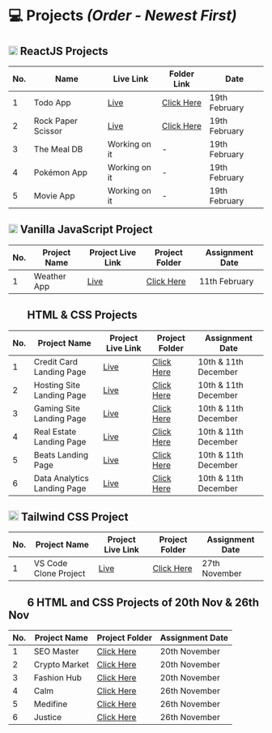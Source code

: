 # 💻 Projects *(Order - Newest First)*

## <img height="18px" src="https://upload.wikimedia.org/wikipedia/commons/a/a7/React-icon.svg"> ReactJS Projects
| No. 	| **Name**           	| **Live Link**                                	     | **Folder Link**                                    	| **Date**      	|
|-----	|--------------------	|-----------------------------------------------	 |----------------------------------------------------	|---------------	|
| 1   	| Todo App           	| [Live](https://todoappreact-js.netlify.app/) 	     | [Click Here](./11.%20Todo%20App%20React/todo-app/) 	| 19th February 	|
| 2   	| Rock Paper Scissor 	| [Live](https://rockpaperscissorreact.netlify.app/) | [Click Here](./12.%20Rock%20Paper%20Scissors%20React/rock-paper-scissors/)  |  19th February 	|
| 3   	| The Meal DB        	| Working on it                                	|   -                                                	| 19th February 	|
| 4   	| Pokémon App        	| Working on it                                	|   -                                                 	| 19th February 	|
| 5   	| Movie App          	| Working on it                                	|   -                                                 	| 19th February 	|

## <img height="18px" src="https://user-images.githubusercontent.com/110087385/214230548-73bce776-1fc4-4373-bca2-29b1213e0062.jpg"> Vanilla JavaScript Project
| No. 	| **Project Name** | **Project Live Link** | **Project Folder** | **Assignment Date**  	|
|-----	|----------------- |---------------------- |------------------- |---------------------  |
| 1     | Weather App      | [Live](https://search-weather-app-javascript.netlify.app/) | [Click Here](./10.%20Weather%20App%20Using%20Vanilla%20JavaScript/) | 11th February       |

## <img height="16px" src="https://www.w3.org/html/logo/badge/html5-badge-h-solo.png"><img height="16px" src="https://user-images.githubusercontent.com/110087385/210600757-c5cd4168-1913-4cb9-8c09-1d43f9a7565b.png"> HTML & CSS Projects

| No. 	| **Project Name** | **Project Live Link** | **Project Folder** | **Assignment Date**  	|
|-----	|-----------------------------	|-------------------------------------------------------	|----------------------------------------------------------------------	|----------------------	|
| 1   	| Credit Card Landing Page    	| [Live](https://harmonious-chimera-8e5272.netlify.app/) 	| [Click Here](./4.%20Credit%20Card%20Landing%20Page/)  	| 10th & 11th December 	|
| 2   	| Hosting Site Landing Page   	| [Live](https://golden-cassata-eb391c.netlify.app/)     	| [Click Here](./5.%20Hosting%20Site%20Landing%20Page/) 	| 10th & 11th December 	|
| 3   	| Gaming Site Landing Page    	| [Live](https://friendly-churros-11f90b.netlify.app/)   	| [Click Here](./6.%20Gaming%20Site%20Landing%20Page/)  	| 10th & 11th December 	|
| 4   	| Real Estate Landing Page    	| [Live](https://bright-croissant-78fd8e.netlify.app/)      | [Click Here](./7.%20Real%20Estate%20Landing%20Page/)   | 10th & 11th December 	|
| 5   	| Beats Landing Page          	| [Live](https://beatsaudiohq.netlify.app/)                 | [Click Here](./8.%20Beats%20Landing%20Page/)           | 10th & 11th December 	|
| 6   	| Data Analytics Landing Page   | [Live](https://data-lab.netlify.app/)                     | [Click Here](./9.%20Data%20Analytics%20Landing%20Page/)| 10th & 11th December 	|


## <img height="20px" src="https://user-images.githubusercontent.com/110087385/210603643-e581d4a4-9ecc-41a3-bf6a-e05bc6123496.png"> Tailwind CSS Project

| No. 	| **Project Name**      	| **Project Live Link**                                	| **Project Folder**                                                        	| Assignment Date 	|
|-----	|-----------------------	|------------------------------------------------------	|---------------------------------------------------------------------------	|-----------------	|
| 1   	| VS Code Clone Project 	| [Live](https://singular-duckanoo-feab3a.netlify.app) 	| [Click Here](./3.Project%2027th%20Nov%20VS%20Code%20Clone) 	| 27th November   	|


## <img height="16px" src="https://www.w3.org/html/logo/badge/html5-badge-h-solo.png"><img height="16px" src="https://user-images.githubusercontent.com/110087385/210600757-c5cd4168-1913-4cb9-8c09-1d43f9a7565b.png"> 6 HTML and CSS Projects of 20th Nov & 26th Nov

| No. 	| **Project Name** 	| **Project Folder**                                                                  	| Assignment Date 	|
|-----	|------------------	|-------------------------------------------------------------------------------------	|-----------------	|
| 1   	| SEO Master       	| [Click Here](./1.%20Project%2020th%20Nov/FSJS%202.0%20Project%2001/) 	| 20th November   	|
| 2   	| Crypto Market    	| [Click Here](./1.%20Project%2020th%20Nov/FSJS%202.0%20Project%2002/) 	| 20th November   	|
| 3   	| Fashion Hub      	| [Click Here](./1.%20Project%2020th%20Nov/FSJS%202.0%20Project%2003/) 	| 20th November   	|
| 4  	| Calm             	| [Click Here](./2.%20Project%2026th%20Nov/Project%201/) 	| 26th November       	|
| 5  	| Medifine         	| [Click Here](./2.%20Project%2026th%20Nov/Project%202/) 	| 26th November       	|
| 6  	| Justice          	| [Click Here](./2.%20Project%2026th%20Nov/Project%203/) 	| 26th November       	|
